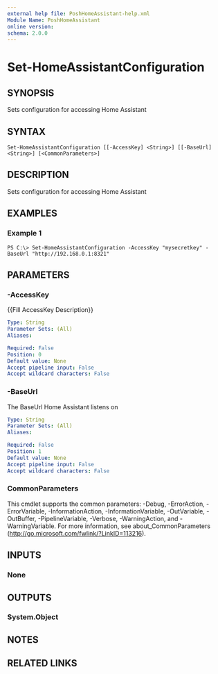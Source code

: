 ```yaml
---
external help file: PoshHomeAssistant-help.xml
Module Name: PoshHomeAssistant
online version:
schema: 2.0.0
---
```


# Set-HomeAssistantConfiguration

## SYNOPSIS
Sets configuration for accessing Home Assistant

## SYNTAX

```
Set-HomeAssistantConfiguration [[-AccessKey] <String>] [[-BaseUrl] <String>] [<CommonParameters>]
```

## DESCRIPTION
Sets configuration for accessing Home Assistant

## EXAMPLES

### Example 1
```
PS C:\> Set-HomeAssistantConfiguration -AccessKey "mysecretkey" -BaseUrl "http://192.168.0.1:8321"
```

## PARAMETERS

### -AccessKey
{{Fill AccessKey Description}}

```yaml
Type: String
Parameter Sets: (All)
Aliases:

Required: False
Position: 0
Default value: None
Accept pipeline input: False
Accept wildcard characters: False
```

### -BaseUrl
The BaseUrl Home Assistant listens on

```yaml
Type: String
Parameter Sets: (All)
Aliases:

Required: False
Position: 1
Default value: None
Accept pipeline input: False
Accept wildcard characters: False
```

### CommonParameters
This cmdlet supports the common parameters: -Debug, -ErrorAction, -ErrorVariable, -InformationAction, -InformationVariable, -OutVariable, -OutBuffer, -PipelineVariable, -Verbose, -WarningAction, and -WarningVariable. For more information, see about_CommonParameters (http://go.microsoft.com/fwlink/?LinkID=113216).

## INPUTS

### None

## OUTPUTS

### System.Object

## NOTES

## RELATED LINKS
